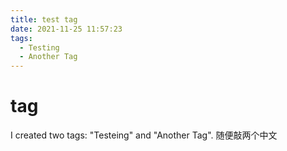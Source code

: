 ```yaml
---
title: test tag
date: 2021-11-25 11:57:23
tags:
  - Testing
  - Another Tag
---
```

  # tag
I created two tags: "Testeing" and "Another Tag". 随便敲两个中文
